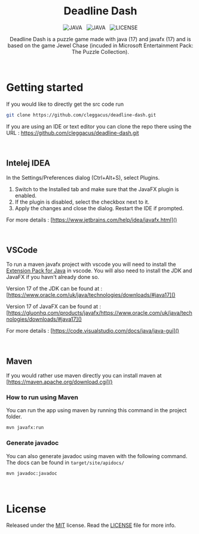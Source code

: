 <h1 align="center">
    Deadline Dash
</h1>


<p align="center">
    <img alt="JAVA" src="https://img.shields.io/badge/JavaFX-007AFF?style=for-the-badge&logo=javafx&logoColor=white"/>
    &nbsp;
    <img alt="JAVA" src="https://img.shields.io/badge/java-%23ED8B00.svg?style=for-the-badge&logo=java&logoColor=white"/>
    &nbsp;
    <img alt="LICENSE" src="https://img.shields.io/badge/license-MIT-red?style=for-the-badge"/>
</p>

<p align="center">
    Deadline Dash is a puzzle game made with java (17) and javafx (17) and is based on the game Jewel Chase (incuded in Microsoft Entertainment Pack: The Puzzle Collection). 
</p>

<br/>

# Getting started
If you would like to directly get the src code run
```bash
git clone https://github.com/cleggacus/deadline-dash.git
```
If you are using an IDE or text editor you can clone the repo there using the URL : https://github.com/cleggacus/deadline-dash.git

<br/>

## Intelej IDEA
In the Settings/Preferences dialog (Ctrl+Alt+S), select Plugins.

1. Switch to the Installed tab and make sure that the JavaFX plugin is enabled.
2. If the plugin is disabled, select the checkbox next to it.
3. Apply the changes and close the dialog. Restart the IDE if prompted.

For more details : [https://www.jetbrains.com/help/idea/javafx.html]() 

<br/>

## VSCode
To run a maven javafx project with vscode you will need to install the [Extension Pack for Java](https://code.visualstudio.com/docs/java/vscode:extension/vscjava.vscode-java-pack) in vscode. You will also need to install the JDK and JavaFX if you havn't already done so.

Version 17 of the JDK can be found at : [https://www.oracle.com/uk/java/technologies/downloads/#java17]()

Version 17 of JavaFX can be found at : [https://gluonhq.com/products/javafx/https://www.oracle.com/uk/java/technologies/downloads/#java17]()

For more details : [https://code.visualstudio.com/docs/java/java-gui]()

<br/>

## Maven
If you would rather use maven directly you can install maven at [https://maven.apache.org/download.cgi]()

### How to run using Maven
You can run the app using maven by running this command in the project folder.
```bash
mvn javafx:run
```

### Generate javadoc
You can also generate javadoc using maven with the following command. The docs can be found in `target/site/apidocs/`
```bash
mvn javadoc:javadoc
```

<br/>

# License
Released under the [MIT](/LICENSE) license. Read the [LICENSE](/LICENSE) file for more info.
